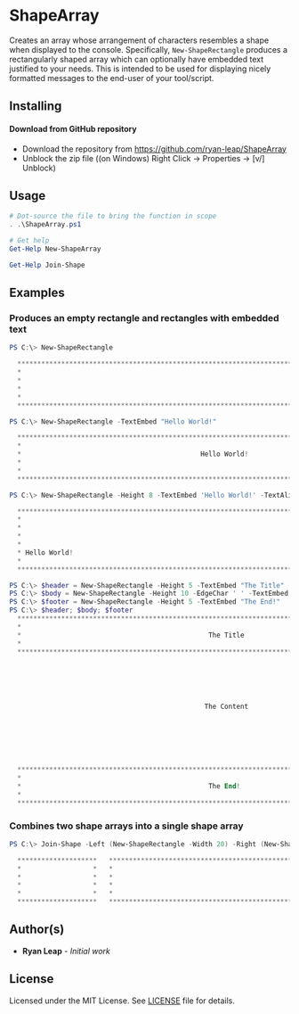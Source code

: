 # ShapeArray
Creates an array whose arrangement of characters resembles a shape when displayed to the console.  Specifically, ```New-ShapeRectangle``` produces
a rectangularly shaped array which can optionally have embedded text justified to your needs.  This is intended to be used for displaying nicely
formatted messages to the end-user of your tool/script.

## Installing
#### Download from GitHub repository

* Download the repository from https://github.com/ryan-leap/ShapeArray
* Unblock the zip file ((on Windows) Right Click -> Properties -> [v/] Unblock)

## Usage
```powershell
# Dot-source the file to bring the function in scope
. .\ShapeArray.ps1

# Get help
Get-Help New-ShapeArray

Get-Help Join-Shape
```

## Examples
### Produces an empty rectangle and rectangles with embedded text
```powershell
PS C:\> New-ShapeRectangle

  *********************************************************************************************************
  *                                                                                                       *
  *                                                                                                       *
  *                                                                                                       *
  *                                                                                                       *
  *********************************************************************************************************

PS C:\> New-ShapeRectangle -TextEmbed "Hello World!"

  *********************************************************************************************************
  *                                                                                                       *
  *                                             Hello World!                                              *
  *                                                                                                       *
  *                                                                                                       *
  *********************************************************************************************************

PS C:\> New-ShapeRectangle -Height 8 -TextEmbed 'Hello World!' -TextAlignHorizontal Left -TextAlignVertical Bottom

  *********************************************************************************************************
  *                                                                                                       *
  *                                                                                                       *
  *                                                                                                       *
  *                                                                                                       *
  * Hello World!                                                                                          *
  *                                                                                                       *
  *********************************************************************************************************

PS C:\> $header = New-ShapeRectangle -Height 5 -TextEmbed "The Title"
PS C:\> $body = New-ShapeRectangle -Height 10 -EdgeChar ' ' -TextEmbed "The Content"
PS C:\> $footer = New-ShapeRectangle -Height 5 -TextEmbed "The End!"
PS C:\> $header; $body; $footer
  *********************************************************************************************************
  *                                                                                                       *
  *                                               The Title                                               *
  *                                                                                                       *
  *********************************************************************************************************






                                                 The Content







  *********************************************************************************************************
  *                                                                                                       *
  *                                               The End!                                                *
  *                                                                                                       *
  *********************************************************************************************************
```
### Combines two shape arrays into a single shape array
```powershell
PS C:\> Join-Shape -Left (New-ShapeRectangle -Width 20) -Right (New-ShapeRectangle -Width 50)

  ********************   **************************************************
  *                  *   *                                                *
  *                  *   *                                                *
  *                  *   *                                                *
  *                  *   *                                                *
  ********************   **************************************************

```
## Author(s)

* **Ryan Leap** - *Initial work*

## License

Licensed under the MIT License.  See [LICENSE](LICENSE.md) file for details.

